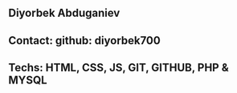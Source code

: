 ## Diyorbek Abduganiev
## Contact: github: diyorbek700 
## Techs: HTML, CSS, JS, GIT, GITHUB, PHP & MYSQL
